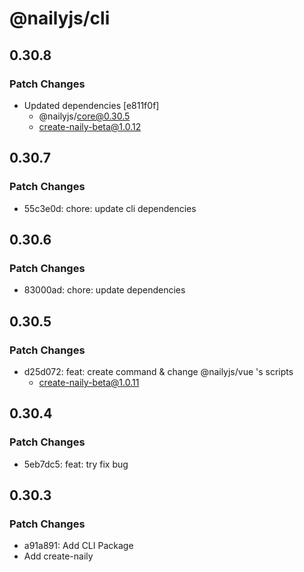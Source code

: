 # @nailyjs/cli

## 0.30.8

### Patch Changes

- Updated dependencies [e811f0f]
  - @nailyjs/core@0.30.5
  - create-naily-beta@1.0.12

## 0.30.7

### Patch Changes

- 55c3e0d: chore: update cli dependencies

## 0.30.6

### Patch Changes

- 83000ad: chore: update dependencies

## 0.30.5

### Patch Changes

- d25d072: feat: create command & change @nailyjs/vue 's scripts
  - create-naily-beta@1.0.11

## 0.30.4

### Patch Changes

- 5eb7dc5: feat: try fix bug

## 0.30.3

### Patch Changes

- a91a891: Add CLI Package
- Add create-naily
